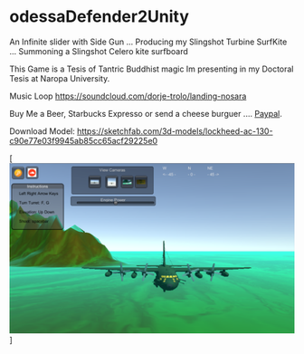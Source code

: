 # odessaDefender2Unity

An Infinite slider with Side Gun ...
Producing my Slingshot Turbine SurfKite ...
Summoning a Slingshot Celero kite surfboard

This Game is a Tesis of Tantric Buddhist magic Im presenting in my Doctoral Tesis at Naropa University.


Music Loop
https://soundcloud.com/dorje-trolo/landing-nosara

Buy Me a Beer, Starbucks Expresso or send a cheese burguer .... [Paypal](https://www.paypal.me/gospelOfLuke/25).


Download Model: https://sketchfab.com/3d-models/lockheed-ac-130-c90e77e03f9945ab85cc65acf29225e0

[![Falklands are British... ](https://raw.githubusercontent.com/rgarro/odessaDefender2Unity/main/ac130.png)]

